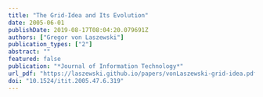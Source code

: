 ```yaml
---
title: "The Grid-Idea and Its Evolution"
date: 2005-06-01
publishDate: 2019-08-17T08:04:20.079691Z
authors: ["Gregor von Laszewski"]
publication_types: ["2"]
abstract: ""
featured: false
publication: "*Journal of Information Technology*"
url_pdf: "https://laszewski.github.io/papers/vonLaszewski-grid-idea.pdf"
doi: "10.1524/itit.2005.47.6.319"
---
```


